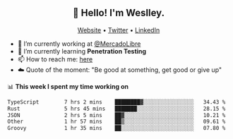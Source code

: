 <h2 align="center">👋 Hello! I'm Weslley.</h2>
<p align="center">
  <a href="http://weslleyneri.com.br">Website</a> •
  <a href="https://twitter.com/Weslley_Neri">Twitter</a> •
  <a href="https://www.linkedin.com/in/weslley-neri-3658908b">LinkedIn</a>
</p>


- 🔭 I’m currently working at [@MercadoLibre](https://github.com/mercadolibre)
- 🌱 I’m currently learning **Penetration Testing**
- 📫 How to reach me: [here](mailto:weslley39@gmail.com)
- ☁️ Quote of the moment: "Be good at something, get good or give up"

📊 **This week I spent my time working on**
<!--START_SECTION:waka-->

```txt
TypeScript        7 hrs 2 mins    ████████▓░░░░░░░░░░░░░░░░   34.43 %
Rust              5 hrs 45 mins   ███████░░░░░░░░░░░░░░░░░░   28.15 %
JSON              2 hrs 5 mins    ██▓░░░░░░░░░░░░░░░░░░░░░░   10.21 %
Other             1 hr 57 mins    ██▒░░░░░░░░░░░░░░░░░░░░░░   09.61 %
Groovy            1 hr 35 mins    ██░░░░░░░░░░░░░░░░░░░░░░░   07.80 %
```

<!--END_SECTION:waka-->

<!-- Inspired by https://github.com/gruselhaus/gruselhaus -->